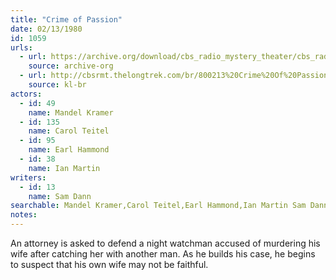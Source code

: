```yaml
---
title: "Crime of Passion"
date: 02/13/1980
id: 1059
urls: 
  - url: https://archive.org/download/cbs_radio_mystery_theater/cbs_radio_mystery_theater-1051-1100.zip/cbs_radio_mystery_theater-1051-1100%2Fcbsrmt_1059_crime_of_passion.mp3
    source: archive-org
  - url: http://cbsrmt.thelongtrek.com/br/800213%20Crime%20Of%20Passion%20-%20WBBM.mp3
    source: kl-br
actors:  
  - id: 49
    name: Mandel Kramer  
  - id: 135
    name: Carol Teitel  
  - id: 95
    name: Earl Hammond  
  - id: 38
    name: Ian Martin
writers:  
  - id: 13
    name: Sam Dann
searchable: Mandel Kramer,Carol Teitel,Earl Hammond,Ian Martin Sam Dann
notes:  
---
```

An attorney is asked to defend a night watchman accused of murdering his wife after catching her with another man. As he builds his case, he begins to suspect that his own wife may not be faithful.